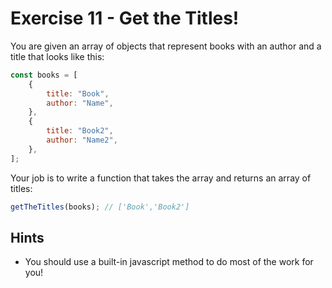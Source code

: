 # Exercise 11 - Get the Titles!

You are given an array of objects that represent books with an author and a title that looks like this:

```javascript
const books = [
	{
		title: "Book",
		author: "Name",
	},
	{
		title: "Book2",
		author: "Name2",
	},
];
```

Your job is to write a function that takes the array and returns an array of titles:

```javascript
getTheTitles(books); // ['Book','Book2']
```

## Hints

- You should use a built-in javascript method to do most of the work for you!

